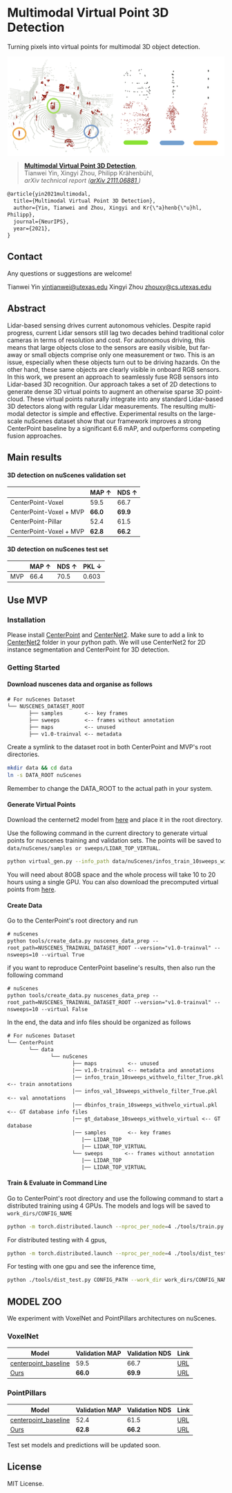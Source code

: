 # Multimodal Virtual Point 3D Detection

Turning pixels into virtual points for multimodal 3D object detection. 

<p align="center"> <img src='docs/teaser.png' align="center" height="230px"> </p>

> [**Multimodal Virtual Point 3D Detection**](https://tianweiy.github.io/mvp/),            
> Tianwei Yin, Xingyi Zhou, Philipp Kr&auml;henb&uuml;hl,        
> *arXiv technical report ([arXiv 2111.06881 ](https://arxiv.org/abs/2111.06881))*  



    @article{yin2021multimodal,
      title={Multimodal Virtual Point 3D Detection},
      author={Yin, Tianwei and Zhou, Xingyi and Kr{\"a}henb{\"u}hl, Philipp},
      journal={NeurIPS},
      year={2021},
    }

## Contact
Any questions or suggestions are welcome! 

Tianwei Yin [yintianwei@utexas.edu](mailto:yintianwei@utexas.edu) 
Xingyi Zhou [zhouxy@cs.utexas.edu](mailto:zhouxy@cs.utexas.edu)

## Abstract
Lidar-based sensing drives current autonomous vehicles. Despite rapid progress, current Lidar sensors still lag two decades behind traditional color cameras in terms of resolution and cost. For autonomous driving, this means that large objects close to the sensors are easily visible, but far-away or small objects comprise only one measurement or two. This is an issue, especially when these objects turn out to be driving hazards. On the other hand, these same objects are clearly visible in onboard RGB sensors. In this work, we present an approach to seamlessly fuse RGB sensors into Lidar-based 3D recognition. Our approach takes a set of 2D detections to generate dense 3D virtual points to augment an otherwise sparse 3D point-cloud. These virtual points naturally integrate into any standard Lidar-based 3D detectors along with regular Lidar measurements. The resulting multi-modal detector is simple and effective. Experimental results on the large-scale nuScenes dataset show that our framework improves a strong CenterPoint baseline by a significant 6.6 mAP, and outperforms competing fusion approaches.

## Main results

#### 3D detection on nuScenes validation set

|         |  MAP ↑  | NDS ↑  |
|---------|---------|--------|
|CenterPoint-Voxel |  59.5   | 66.7 |    
|CenterPoint-Voxel + MVP | **66.0** | **69.9** | 
|CenterPoint-Pillar |  52.4   | 61.5 |    
|CenterPoint-Voxel + MVP | **62.8** | **66.2** | 

#### 3D detection on nuScenes test set 

|         |  MAP ↑  | NDS ↑  | PKL ↓  |
|---------|---------|--------|--------|
|MVP |  66.4   | 70.5   | 0.603   |    

## Use MVP 

### Installation

Please install [CenterPoint](https://github.com/tianweiy/CenterPoint/blob/master/docs/INSTALL.md) and [CenterNet2](https://github.com/xingyizhou/CenterNet2). 
Make sure to add a link to [CenterNet2](https://github.com/xingyizhou/CenterNet2/tree/master/projects/CenterNet2) folder in your python path.
We will use CenterNet2 for 2D instance segmentation and CenterPoint for 3D detection. 

### Getting Started

#### Download nuscenes data and organise as follows

```
# For nuScenes Dataset         
└── NUSCENES_DATASET_ROOT
       ├── samples       <-- key frames
       ├── sweeps        <-- frames without annotation
       ├── maps          <-- unused
       ├── v1.0-trainval <-- metadata
```

Create a symlink to the dataset root in both CenterPoint and MVP's root directories. 
```bash
mkdir data && cd data
ln -s DATA_ROOT nuScenes
```
Remember to change the DATA_ROOT to the actual path in your system. 

#### Generate Virtual Points 

Download the centernet2 model from [here](https://drive.google.com/file/d/1k-uPZJq5mVl9Y5z88fyurxxIoLmuVfZ7/view?usp=sharing) and place it in the root directory.

Use the following command in the current directory to generate virtual points for nuscenes training and validation sets. The points will be saved to ```data/nuScenes/samples or sweeps/LIDAR_TOP_VIRTUAL```. 

```bash
python virtual_gen.py --info_path data/nuScenes/infos_train_10sweeps_withvelo_filter_True.pkl  MODEL.WEIGHTS centernet2_checkpoint.pth 
```

You will need about 80GB space and the whole process will take 10 to 20 hours using a single GPU. You can also download the precomputed virtual points from [here](https://drive.google.com/file/d/1ntCs6xajR7bT6cgd-fQCuKkoVOIx2oju/view?usp=sharing).

#### Create Data

Go to the CenterPoint's root directory and run

```
# nuScenes
python tools/create_data.py nuscenes_data_prep --root_path=NUSCENES_TRAINVAL_DATASET_ROOT --version="v1.0-trainval" --nsweeps=10 --virtual True 
```

if you want to reproduce CenterPoint baseline's results, then also run the following command

```
# nuScenes
python tools/create_data.py nuscenes_data_prep --root_path=NUSCENES_TRAINVAL_DATASET_ROOT --version="v1.0-trainval" --nsweeps=10 --virtual False 
```

In the end, the data and info files should be organized as follows

```
# For nuScenes Dataset 
└── CenterPoint
       └── data    
              └── nuScenes 
                     ├── maps          <-- unused
                     |── v1.0-trainval <-- metadata and annotations
                     |── infos_train_10sweeps_withvelo_filter_True.pkl <-- train annotations
                     |── infos_val_10sweeps_withvelo_filter_True.pkl <-- val annotations
                     |── dbinfos_train_10sweeps_withvelo_virtual.pkl <-- GT database info files
                     |── gt_database_10sweeps_withvelo_virtual <-- GT database 
                     |── samples       <-- key frames
                        |── LIDAR_TOP
                        |── LIDAR_TOP_VIRTUAL
                     └── sweeps       <-- frames without annotation
                        |── LIDAR_TOP
                        |── LIDAR_TOP_VIRTUAL
```

#### Train & Evaluate in Command Line

Go to CenterPoint's root directory and use the following command to start a distributed training using 4 GPUs. The models and logs will be saved to ```work_dirs/CONFIG_NAME``` 

```bash
python -m torch.distributed.launch --nproc_per_node=4 ./tools/train.py CONFIG_PATH
```

For distributed testing with 4 gpus,

```bash
python -m torch.distributed.launch --nproc_per_node=4 ./tools/dist_test.py CONFIG_PATH --work_dir work_dirs/CONFIG_NAME --checkpoint work_dirs/CONFIG_NAME/latest.pth 
```

For testing with one gpu and see the inference time,

```bash
python ./tools/dist_test.py CONFIG_PATH --work_dir work_dirs/CONFIG_NAME --checkpoint work_dirs/CONFIG_NAME/latest.pth --speed_test 
```
## MODEL ZOO 

We experiment with VoxelNet and PointPillars architectures on nuScenes.

### VoxelNet 
| Model                 | Validation MAP  | Validation NDS  | Link          |
|-----------------------|-----------------|-----------------|---------------|
| [centerpoint_baseline](https://github.com/tianweiy/CenterPoint/blob/master/configs/mvp/nusc_centerpoint_voxelnet_0075voxel_fix_bn_z_scale.py) |59.5   | 66.7 | [URL](https://drive.google.com/drive/folders/1abNTNfhbkoPMT-cvNIoDfuveB-2v7oNs?usp=sharing)  |
| [Ours](https://github.com/tianweiy/CenterPoint/blob/master/configs/mvp/nusc_centerpoint_voxelnet_0075voxel_fix_bn_z_scale_virtual.py) |**66.0** | **69.9** |  [URL](https://drive.google.com/drive/folders/1HjFv3BZASQk9NscPJku9PBipW610MZ4j?usp=sharing) |  

### PointPillars
| Model                 | Validation MAP  | Validation NDS  | Link          |
|-----------------------|-----------------|-----------------|---------------|
| [centerpoint_baseline](https://github.com/tianweiy/CenterPoint/blob/master/configs/mvp/nusc_centerpoint_pp_fix_bn_z_scale.py) | 52.4   | 61.5 | [URL](https://drive.google.com/drive/folders/1_Eu1oArVHZ9EgKhNPn1oAJXhR2gE9ZuB?usp=sharing)  |
| [Ours](https://github.com/tianweiy/CenterPoint/blob/master/configs/mvp/nusc_centerpoint_pp_fix_bn_z_scale_virtual.py) |**62.8** | **66.2** |   [URL](https://drive.google.com/drive/folders/1oXz9o8f3mj0VFQl_vSXjoPoSR-cXRRBU?usp=sharing)  |

Test set models and predictions will be updated soon. 

## License

MIT License.
